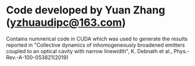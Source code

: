 # Code developed by Yuan Zhang (yzhuaudipc@163.com)
Contains numnerical code in CUDA which was used to generate the results reported in 
"Collective dynamics of inhomogeneously broadened emitters coupled to an optical cavity with narrow linewidth", K. Debnath et al., 
Phys.-Rev.-A-100-053821(2019)
